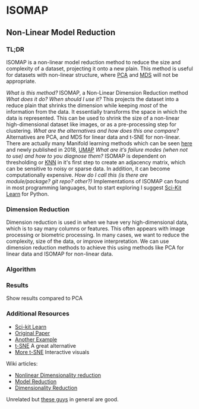 # ISOMAP
## Non-Linear Model Reduction 

### TL;DR
ISOMAP is a non-linear model reduction method to reduce the size and complexity
of a dataset, projecting it onto a new plain. This method is useful for datasets
with non-linear structure, where
[PCA](https://en.wikipedia.org/wiki/Principal_component_analysis) and [MDS](https://en.wikipedia.org/wiki/Multidimensional_scaling) will not be appropriate. 

*What is this method?* ISOMAP, a Non-Linear Dimension Reduction method
*What does it do? When should I use it?* This projects the dataset into a reduce
plain that shrinks the dimension while keeping _most_ of the information from
the data.  It essentially transforms the space in which the data is
represented. This can be used to shrink the size of a non-linear
high-dimensional dataset like images, or as a pre-processing step for
clustering.
*What are the alternatives and how does this one compare?* Alternatives are PCA,
and MDS for linear data and t-SNE for non-linear.  There are actually many
Manifold learning methods which can be seen [here](https://en.wikipedia.org/wiki/Nonlinear_dimensionality_reduction) and newly published in
2018, [UMAP](https://arxiv.org/pdf/1802.03426v2.pdf)
*What are it’s failure modes (when not to use) and how to you diagnose them?*
ISOMAP is dependent on thresholding or
[KNN](https://en.wikipedia.org/wiki/K-nearest_neighbors_algorithm) in it's first
step to create an adjacency matrix, which can be sensitive to noisy or sparse
data.  In addition, it can become computationally expensive.
*How do I call this (is there are module/package? git repo? other?)*
Implementations of ISOMAP can found in most programming languages, but to start
exploring I suggest [Sci-Kit
Learn](https://scikit-learn.org/stable/modules/manifold.html) for Python.

### Dimension Reduction
Dimension reduction is used in when we have very high-dimensional data, which is
to say many columns or features. This often appears with image processing or
biometric processing. In many cases, we want to reduce the complexity, size of
the data, or improve interpretation. We can use dimension reduction methods to
achieve this using methods like PCA for linear data and ISOMAP for non-linear
data.

### Algorithm

### Results
Show results compared to PCA

### Additional Resources

  - [Sci-kit Learn](https://scikit-learn.org/stable/modules/generated/sklearn.manifold.Isomap.html)
  - [Original Paper](https://web.mit.edu/cocosci/Papers/sci_reprint.pdf)
  - [Another Example](https://towardsdatascience.com/decomposing-non-linearity-with-isomap-32cf1e95a483)  
  - [t-SNE](https://en.wikipedia.org/wiki/Dimensionality_reduction) A great
    alternative 
  - [More t-SNE](https://distill.pub/2016/misread-tsne/) Interactive visuals   

Wiki articles:  
  - [Nonlinear Dimensionality reduction](https://en.wikipedia.org/wiki/Nonlinear_dimensionality_reduction)
  - [Model Reduction](https://en.wikipedia.org/wiki/Model_order_reduction)
  - [Dimensionality Reduction](https://en.wikipedia.org/wiki/Dimensionality_reduction)


Unrelated but [these guys](http://setosa.io/#/) in general are good.
